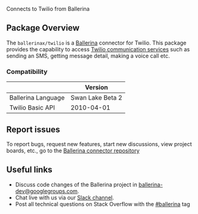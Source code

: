 Connects to Twilio from Ballerina

## Package Overview
The `ballerinax/twilio` is a [Ballerina](https://ballerina.io/) connector for Twilio.
This package provides the capability to access [Twilio communication services](https://www.twilio.com/docs/all) such as
sending an SMS, getting message detail, making a voice call etc.

### Compatibility
|                               | Version                              |
|-------------------------------|--------------------------------------|
| Ballerina Language            | Swan Lake Beta 2                     |
| Twilio Basic API              | 2010-04-01                           |     

## Report issues
To report bugs, request new features, start new discussions, view project boards, etc., go to the [Ballerina connector repository](https://github.com/ballerina-platform/module-ballerinax-twilio)
## Useful links
- Discuss code changes of the Ballerina project in [ballerina-dev@googlegroups.com](mailto:ballerina-dev@googlegroups.com).
- Chat live with us via our [Slack channel](https://ballerina.io/community/slack/).
- Post all technical questions on Stack Overflow with the [#ballerina](https://stackoverflow.com/questions/tagged/ballerina) tag
